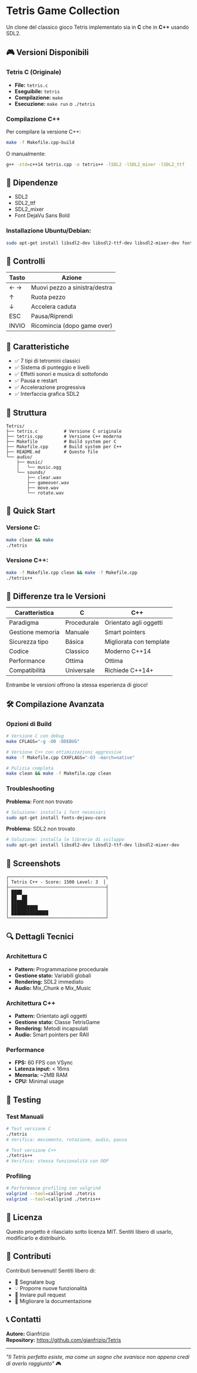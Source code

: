 # Tetris Game Collection

Un clone del classico gioco Tetris implementato sia in **C** che in **C++** usando SDL2.

## 🎮 Versioni Disponibili

### Tetris C (Originale)
- **File:** `tetris.c`
- **Eseguibile:** `tetris`
- **Compilazione:** `make`
- **Esecuzione:** `make run` o `./tetris`

### Compilazione C++

Per compilare la versione C++:
```bash
make -f Makefile.cpp-build
```

O manualmente:
```bash
g++ -std=c++14 tetris.cpp -o tetris++ -lSDL2 -lSDL2_mixer -lSDL2_ttf
```

## 🔧 Dipendenze

- SDL2
- SDL2_ttf
- SDL2_mixer
- Font DejaVu Sans Bold

### Installazione Ubuntu/Debian:
```bash
sudo apt-get install libsdl2-dev libsdl2-ttf-dev libsdl2-mixer-dev fonts-dejavu
```

## 🎯 Controlli

| Tasto | Azione |
|-------|--------|
| ← → | Muovi pezzo a sinistra/destra |
| ↑ | Ruota pezzo |
| ↓ | Accelera caduta |
| ESC | Pausa/Riprendi |
| INVIO | Ricomincia (dopo game over) |

## 🎵 Caratteristiche

- ✅ 7 tipi di tetromini classici
- ✅ Sistema di punteggio e livelli
- ✅ Effetti sonori e musica di sottofondo
- ✅ Pausa e restart
- ✅ Accelerazione progressiva
- ✅ Interfaccia grafica SDL2

## 📁 Struttura

```
Tetris/
├── tetris.c          # Versione C originale
├── tetris.cpp        # Versione C++ moderna
├── Makefile          # Build system per C
├── Makefile.cpp      # Build system per C++
├── README.md         # Questo file
└── audio/
    ├── music/
    │   └── music.ogg
    └── sounds/
        ├── clear.wav
        ├── gameover.wav
        ├── move.wav
        └── rotate.wav
```

## 🚀 Quick Start

### Versione C:
```bash
make clean && make
./tetris
```

### Versione C++:
```bash
make -f Makefile.cpp clean && make -f Makefile.cpp
./tetris++
```

## 🎨 Differenze tra le Versioni

| Caratteristica | C | C++ |
|---------------|---|-----|
| Paradigma | Procedurale | Orientato agli oggetti |
| Gestione memoria | Manuale | Smart pointers |
| Sicurezza tipo | Básica | Migliorata con template |
| Codice | Classico | Moderno C++14 |
| Performance | Ottima | Ottima |
| Compatibilità | Universale | Richiede C++14+ |

Entrambe le versioni offrono la stessa esperienza di gioco!

## 🛠️ Compilazione Avanzata

### Opzioni di Build
```bash
# Versione C con debug
make CFLAGS="-g -O0 -DDEBUG"

# Versione C++ con ottimizzazioni aggressive
make -f Makefile.cpp CXXFLAGS="-O3 -march=native"

# Pulizia completa
make clean && make -f Makefile.cpp clean
```

### Troubleshooting
**Problema:** Font non trovato
```bash
# Soluzione: installa i font necessari
sudo apt-get install fonts-dejavu-core
```

**Problema:** SDL2 non trovato
```bash
# Soluzione: installa le librerie di sviluppo
sudo apt-get install libsdl2-dev libsdl2-ttf-dev libsdl2-mixer-dev
```

## 🎪 Screenshots

```
┌─────────────────────────────────────┐
│ Tetris C++ - Score: 1500 Level: 3  │
├─────────────────────────────────────┤
│ ████                                │
│ ██  ██                              │
│ ██████                              │
│ ██████████                          │
│ ██████████████                      │
└─────────────────────────────────────┘
```

## 🔍 Dettagli Tecnici

### Architettura C
- **Pattern:** Programmazione procedurale
- **Gestione stato:** Variabili globali
- **Rendering:** SDL2 immediato
- **Audio:** Mix_Chunk e Mix_Music

### Architettura C++
- **Pattern:** Orientato agli oggetti
- **Gestione stato:** Classe TetrisGame
- **Rendering:** Metodi incapsulati
- **Audio:** Smart pointers per RAII

### Performance
- **FPS:** 60 FPS con VSync
- **Latenza input:** < 16ms
- **Memoria:** ~2MB RAM
- **CPU:** Minimal usage

## 🧪 Testing

### Test Manuali
```bash
# Test versione C
./tetris
# Verifica: movimento, rotazione, audio, pausa

# Test versione C++  
./tetris++
# Verifica: stessa funzionalità con OOP
```

### Profiling
```bash
# Performance profiling con valgrind
valgrind --tool=callgrind ./tetris
valgrind --tool=callgrind ./tetris++
```

## 📜 Licenza

Questo progetto è rilasciato sotto licenza MIT. Sentiti libero di usarlo, modificarlo e distribuirlo.

## 🤝 Contributi

Contributi benvenuti! Sentiti libero di:
- 🐛 Segnalare bug
- 💡 Proporre nuove funzionalità  
- 🔧 Inviare pull request
- 📖 Migliorare la documentazione

## 📞 Contatti

**Autore:** Gianfrizio  
**Repository:** https://github.com/gianfrizio/Tetris

---

*"Il Tetris perfetto esiste, ma come un sogno che svanisce non appena credi di averlo raggiunto"* 🎮